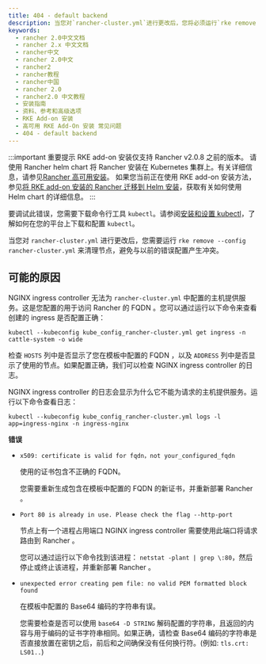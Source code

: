```yaml
---
title: 404 - default backend
description: 当您对`rancher-cluster.yml`进行更改后，您将必须运行`rke remove --config rancher-cluster.yml`来清理节点，避免与以前的错误配置冲突。
keywords:
  - rancher 2.0中文文档
  - rancher 2.x 中文文档
  - rancher中文
  - rancher 2.0中文
  - rancher2
  - rancher教程
  - rancher中国
  - rancher 2.0
  - rancher2.0 中文教程
  - 安装指南
  - 资料、参考和高级选项
  - RKE Add-on 安装
  - 高可用 RKE Add-On 安装 常见问题
  - 404 - default backend
---
```


:::important 重要提示
RKE add-on 安装仅支持 Rancher v2.0.8 之前的版本。
请使用 Rancher helm chart 将 Rancher 安装在 Kubernetes 集群上。有关详细信息，请参见[Rancher 高可用安装](rancher2/installation/k8s-install/_index)。
如果您当前正在使用 RKE add-on 安装方法，参见[将 RKE add-on 安装的 Rancher 迁移到 Helm 安装](/docs/rancher2/upgrades/upgrades/migrating-from-rke-add-on/_index)，获取有关如何使用 Helm chart 的详细信息。
:::

要调试此错误，您需要下载命令行工具 `kubectl`。请参阅[安装和设置 kubectl](https://kubernetes.io/docs/tasks/tools/install-kubectl/)，了解如何在您的平台上下载和配置 `kubectl`。

当您对 `rancher-cluster.yml` 进行更改后，您需要运行 `rke remove --config rancher-cluster.yml` 来清理节点，避免与以前的错误配置产生冲突。

## 可能的原因

NGINX ingress controller 无法为 `rancher-cluster.yml` 中配置的主机提供服务。这是您配置的用于访问 Rancher 的 FQDN 。您可以通过运行以下命令来查看创建的 ingress 是否配置正确：

```
kubectl --kubeconfig kube_config_rancher-cluster.yml get ingress -n cattle-system -o wide
```

检查 `HOSTS` 列中是否显示了您在模板中配置的 FQDN ，以及 `ADDRESS` 列中是否显示了使用的节点。如果配置正确，我们可以检查 NGINX ingress controller 的日志。

NGINX ingress controller 的日志会显示为什么它不能为请求的主机提供服务。运行以下命令查看日志：

```
kubectl --kubeconfig kube_config_rancher-cluster.yml logs -l app=ingress-nginx -n ingress-nginx
```

**错误**

- `x509: certificate is valid for fqdn，not your_configured_fqdn`

  使用的证书包含不正确的 FQDN。

  您需要重新生成包含在模板中配置的 FQDN 的新证书，并重新部署 Rancher 。

- `Port 80 is already in use. Please check the flag --http-port`

  节点上有一个进程占用端口 NGINX ingress controller 需要使用此端口将请求路由到 Rancher 。

  您可以通过运行以下命令找到该进程： `netstat -plant | grep \:80`，然后停止或终止该进程，并重新部署 Rancher 。

- `unexpected error creating pem file: no valid PEM formatted block found`

  在模板中配置的 Base64 编码的字符串有误。

  您需要检查是否可以使用 `base64 -D STRING` 解码配置的字符串，且返回的内容与用于编码的证书字符串相同。如果正确，请检查 Base64 编码的字符串是否直接放置在密钥之后，前后和之间确保没有任何换行符。(例如: `tls.crt: LS01..`)
